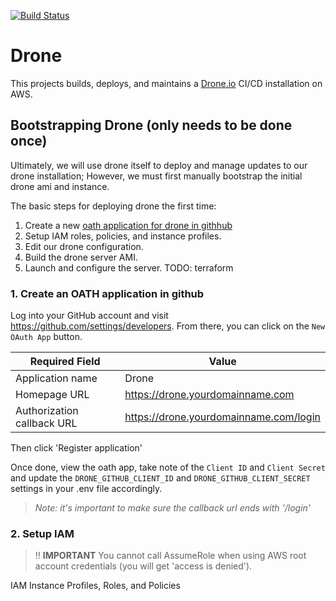 [![Build Status](https://drone.keithdadkins.me/api/badges/keithdadkins/drone.podchaser.com/status.svg?ref=refs/heads/master)](https://drone.keithdadkins.me/keithdadkins/drone.podchaser.com)

# Drone

This projects builds, deploys, and maintains a [Drone.io](https://drone.io) CI/CD installation on AWS.

## Bootstrapping Drone (only needs to be done once)

Ultimately, we will use drone itself to deploy and manage updates to our drone installation; However, we must first manually bootstrap the initial drone ami and instance.

The basic steps for deploying drone the first time:

1. Create a new [oath application for drone in githhub](https://github.com/settings/developers)
2. Setup IAM roles, policies, and instance profiles.
3. Edit our drone configuration.
4. Build the drone server AMI.
5. Launch and configure the server. TODO: terraform

### 1. Create an OATH application in github

Log into your GitHub account and visit https://github.com/settings/developers. From there, you can click on the `New OAuth App` button.

Required Field | Value
---------------|------
Application name | Drone
Homepage URL | https://drone.yourdomainname.com
Authorization callback URL | https://drone.yourdomainname.com/login

Then click 'Register application'

Once done, view the oath app, take note of the `Client ID` and `Client Secret` and update the `DRONE_GITHUB_CLIENT_ID` and `DRONE_GITHUB_CLIENT_SECRET` settings in your .env file accordingly.

>  *Note: it's important to make sure the callback url ends with '/login'*

### 2. Setup IAM

>  !! __IMPORTANT__ You cannot call AssumeRole when using AWS root account credentials (you will get 'access is denied').

IAM Instance Profiles, Roles, and Policies

